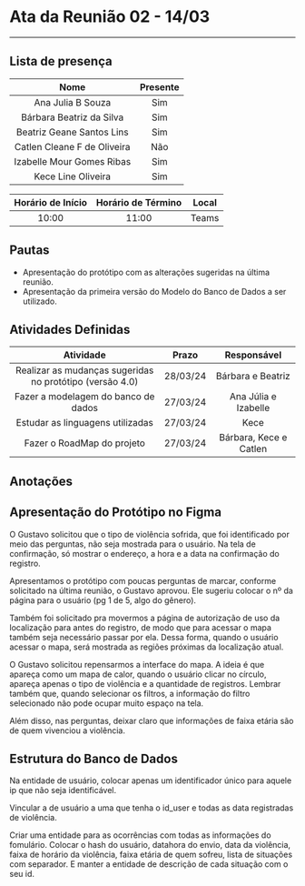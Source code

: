 # **Ata da Reunião 02 - 14/03**
<hr style="border: 0; height: 1px; background-color: #000000;">

## **Lista de presença**

| Nome | Presente |
|:----:|:--------:|
| Ana Julia B Souza | Sim |
| Bárbara Beatriz da Silva | Sim |
| Beatriz Geane Santos Lins | Sim |
| Catlen Cleane F de Oliveira | Não |
| Izabelle Mour Gomes Ribas| Sim |
| Kece Line Oliveira | Sim |

| Horário de Início | Horário de Término | Local |
|:-----------------:|:------------------:|:-----:|
| 10:00 | 11:00 | Teams|

## **Pautas**

* Apresentação do protótipo com as alterações sugeridas na última reunião.
* Apresentação da primeira versão do Modelo do Banco de Dados a ser utilizado.


## **Atividades Definidas**

| Atividade | Prazo | Responsável |
|:---------:|:-----:|:-----------:|
| Realizar as mudanças sugeridas no protótipo  (versão 4.0) | 28/03/24 | Bárbara e Beatriz | 
| Fazer a modelagem do banco de dados | 27/03/24 | Ana Júlia e Izabelle | 
| Estudar as linguagens utilizadas | 27/03/24 | Kece | 
| Fazer o RoadMap do projeto | 27/03/24 | Bárbara, Kece e Catlen | 

## **Anotações**

## **Apresentação do Protótipo no Figma**

O Gustavo solicitou que o tipo de violência sofrida, que foi identificado por meio das perguntas, não seja mostrada para o usuário. Na tela de confirmação, só mostrar o endereço, a hora e a data na confirmação do registro. 

Apresentamos o protótipo com poucas perguntas de marcar, conforme solicitado na última reunião, o Gustavo aprovou. Ele sugeriu colocar o nº da página para o usuário (pg 1 de 5, algo do gênero).

Também foi solicitado pra movermos a página de autorização de uso da localização para antes do registro, de modo que para acessar o mapa também seja necessário passar por ela. Dessa forma, quando o usuário acessar o mapa, será mostrada as regiões próximas da localização atual. 

O Gustavo solicitou repensarmos a interface do mapa. A ideia é que apareça como um mapa de calor, quando o usuário clicar no círculo, apareça apenas o tipo de violência e a quantidade de registros. Lembrar também que, quando selecionar os filtros, a informação do filtro selecionado não pode ocupar muito espaço na tela. 

Além disso, nas perguntas, deixar claro que informações de faixa etária são de quem vivenciou a violência. 

## **Estrutura do Banco de Dados**

Na entidade de usuário, colocar apenas um identificador único para aquele ip que não seja identificável.

Vincular a de usuário a uma que tenha o id_user e todas as data registradas de violência.

Criar uma entidade para as ocorrências com todas as informações do fomulário. Colocar o hash do usuário, datahora do envio, data da violência, faixa de horário da violência, faixa etária de quem sofreu, lista de situações com separador. E manter a entidade de descrição de cada situação com o seu id. 